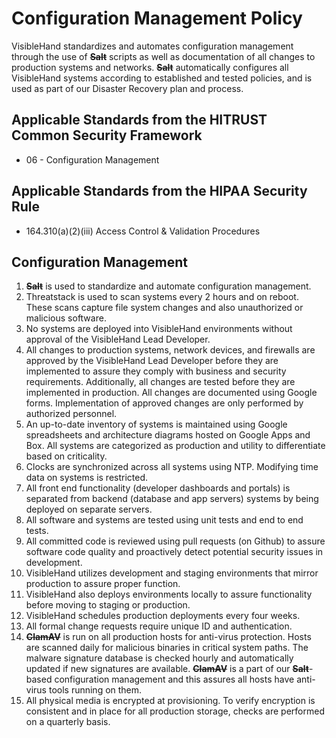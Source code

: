 # Configuration Management Policy

VisibleHand standardizes and automates configuration management through the use of ~~**Salt**~~ scripts as well as documentation of all changes to production systems and networks. **~~Salt~~** automatically configures all VisibleHand systems according to established and tested policies, and is used as part of our Disaster Recovery plan and process.

## Applicable Standards from the HITRUST Common Security Framework

* 06 - Configuration Management

## Applicable Standards from the HIPAA Security Rule

* 164.310(a)(2)(iii) Access Control & Validation Procedures

## Configuration Management

1. **~~Salt~~** is used to standardize and automate configuration management.
2. Threatstack is used to scan systems every 2 hours and on reboot. These scans capture file system changes and also unauthorized or malicious software.
3. No systems are deployed into VisibleHand environments without approval of the VisibleHand Lead Developer.
4. All changes to production systems, network devices, and firewalls are approved by the VisibleHand Lead Developer before they are implemented to assure they comply with business and security requirements. Additionally, all changes are tested before they are implemented in production. All changes are documented using Google forms. Implementation of approved changes are only performed by authorized personnel.
5. An up-to-date inventory of systems is maintained using Google spreadsheets and architecture diagrams hosted on Google Apps and Box. All systems are categorized as production and utility to differentiate based on criticality.
6. Clocks are synchronized across all systems using NTP. Modifying time data on systems is restricted.
7. All front end functionality (developer dashboards and portals) is separated from backend (database and app servers) systems by being deployed on separate servers.
8. All software and systems are tested using unit tests and end to end tests.
9. All committed code is reviewed using pull requests (on Github) to assure software code quality and proactively detect potential security issues in development.
10. VisibleHand utilizes development and staging environments that mirror production to assure proper function.
11. VisibleHand also deploys environments locally to assure functionality before moving to staging or production.
12. VisibleHand schedules production deployments every four weeks.
13. All formal change requests require unique ID and authentication.
14. **~~ClamAV~~** is run on all production hosts for anti-virus protection. Hosts are scanned daily for malicious binaries in critical system paths. The malware signature database is checked hourly and automatically updated if new signatures are available. ~~**ClamAV**~~ is a part of our **~~Salt~~**-based configuration management and this assures all hosts have anti-virus tools running on them.
15. All physical media is encrypted at provisioning. To verify encryption is consistent and in place for all production storage, checks are performed on a quarterly basis.

